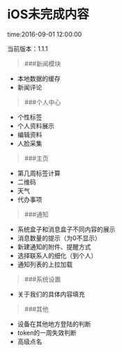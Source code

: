 # iOS未完成内容
time:2016-09-01 12:00:00

当前版本：1.1.1

> ###新闻模块

- 本地数据的缓存
- 新闻评论

> ###个人中心

- 个性标签
- 个人资料展示
- 编辑资料
- 人脸采集

> ###主页

- 第几周标签计算
- 二维码
- 天气
- 代办事项

> ###通知

- 系统盒子和消息盒子不同内容的展示
- 消息数量的提示（为0不显示）
- 新建通知的附件、提醒方式
- 选择联系人的细化（到个人）
- 通知列表的上拉加载

> ###系统设置
 
- 关于我们的具体内容填充

> ###其他

- 设备在其他地方登陆的判断
- token的一周失效判断
- 高级点名


